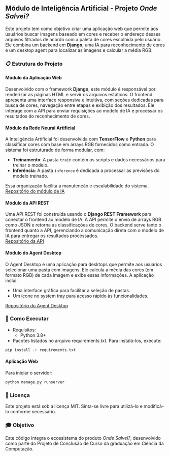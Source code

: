 ## Módulo de Inteligência Artificial - Projeto _Onde Salvei?_
Este projeto tem como objetivo criar uma aplicação web que permite aos usuários buscar imagens baseado em cores e receber o endereço desses arquivos filtrados de acordo com a paleta de cores escolhida pelo usuário. Ele combina um backend em **Django**, uma IA para reconhecimento de cores e um desktop agent para localizar as imagens e calcular a média RGB.

### 📋 Estrutura do Projeto
#### **Módulo da Aplicação Web**
Desenvolvido com o framework **Django**, este módulo é responsável por renderizar as páginas HTML e servir os arquivos estáticos. O frontend apresenta uma interface responsiva e intuitiva, com seções dedicadas para busca de cores, navegação entre etapas e exibição dos resultados. Ele interage com a API para enviar requisições ao modelo de IA e processar os resultados do reconhecimento de cores.

#### **Módulo da Rede Neural Artificial**
A Inteligência Artificial foi desenvolvida com **TensorFlow** e **Python** para classificar cores com base em arrays RGB fornecidos como entrada. O sistema foi estruturado de forma modular, com:
- **Treinamento**: A pasta `train` contém os scripts e dados necessários para treinar o modelo.
- **Inferência**: A pasta `inference` é dedicada a processar as previsões do modelo treinado.

Essa organização facilita a manutenção e escalabilidade do sistema.  
[Repositório do módulo de IA](https://github.com/dev-nataliasilva/projeto_final_ia)

#### **Módulo da API REST**
Uma API REST foi construída usando o **Django REST Framework** para conectar o frontend ao modelo de IA. A API permite o envio de arrays RGB como JSON e retorna as classificações de cores. O backend serve tanto o frontend quanto a API, gerenciando a comunicação direta com o modelo de IA para entregar os resultados processados.  
[Repositório da API](https://github.com/dev-nataliasilva/projeto_final_api)

#### **Módulo do Agent Desktop**
O Agent Desktop é uma aplicação para desktops que permite aos usuários selecionar uma pasta com imagens. Ele calcula a média das cores (em formato RGB) de cada imagem e exibe essas informações. A aplicação inclui:
- Uma interface gráfica para facilitar a seleção de pastas.
- Um ícone no system tray para acesso rápido às funcionalidades.
  
[Repositório do Agent Desktop](https://github.com/dev-nataliasilva/projeto_final_agent)

### 🚀 Como Executar
- Requisitos:
    - Python 3.8+
- Pacotes listados no arquivo requirements.txt. Para instalá-los, execute:
```bash
pip install -r requirements.txt
```
#### Aplicação Web
Para iniciar o servidor:
```bash
python manage.py runserver
```

### 📝 Licença
Este projeto está sob a licença MIT. Sinta-se livre para utilizá-lo e modificá-lo conforme necessário.

### 🎓 Objetivo
Este código integra o ecossistema do produto _Onde Salvei?_, desenvolvido como parte do Projeto de Conclusão de Curso da graduação em Ciência da Computação.
